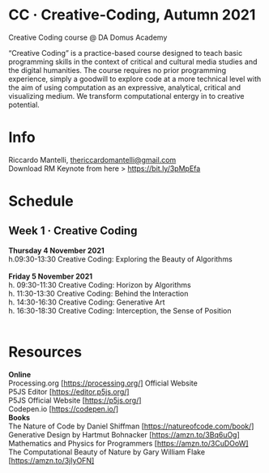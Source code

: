 # CC · Creative-Coding, Autumn 2021
Creative Coding course @ DA Domus Academy 

“Creative Coding” is a practice-based course designed to teach basic programming skills in the context of critical and cultural media studies and the digital humanities. The course requires no prior programming experience, simply a goodwill to explore code at a more technical level with the aim of using computation as an expressive, analytical, critical and visualizing medium. We transform computational entergy in to creative potential.

# Info
Riccardo Mantelli, thericcardomantelli@gmail.com <br/>
Download RM Keynote from here > https://bit.ly/3pMpEfa


# Schedule
## Week 1 · Creative Coding<br/>
**Thursday 4 November 2021**<br/>
h.09:30-13:30 Creative Coding: Exploring the Beauty of Algorithms<br/><br/>
**Friday 5 November 2021**<br/>
h. 09:30-11:30 Creative Coding: Horizon by Algorithms<br/>
h. 11:30-13:30 Creative Coding: Behind the Interaction<br/>
h. 14:30-16:30 Creative Coding: Generative Art <br/>
h. 16:30-18:30 Creative Coding: Interception, the Sense of Position<br/><br/>
# Resources
**Online**<br/>
Processing.org [https://processing.org/] Official Website<br/> 
P5JS Editor [https://editor.p5js.org/]<br/>
P5JS Official Website [https://p5js.org/]<br/>
Codepen.io [https://codepen.io/]
<br/>
**Books**<br/>
The Nature of Code by Daniel Shiffman [https://natureofcode.com/book/]<br/>
Generative Design by Hartmut Bohnacker [https://amzn.to/3Bq6uOg]<br/>
Mathematics and Physics for Programmers [https://amzn.to/3CuDOoW]<br/>
The Computational Beauty of Nature by Gary William Flake [https://amzn.to/3jIyOFN]<br/><br/>




